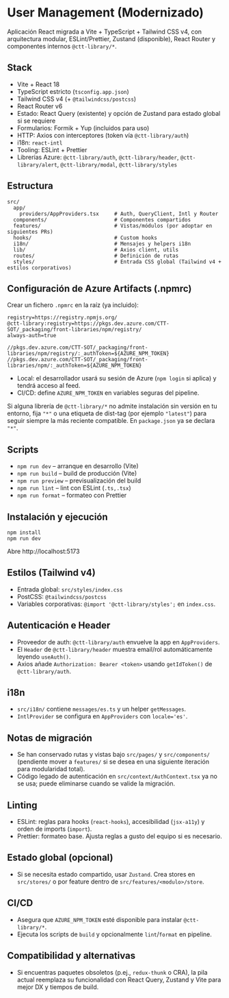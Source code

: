 # User Management (Modernizado)

Aplicación React migrada a Vite + TypeScript + Tailwind CSS v4, con arquitectura modular, ESLint/Prettier, Zustand (disponible), React Router y componentes internos `@ctt-library/*`.

## Stack
- Vite + React 18
- TypeScript estricto (`tsconfig.app.json`)
- Tailwind CSS v4 (+ `@tailwindcss/postcss`)
- React Router v6
- Estado: React Query (existente) y opción de Zustand para estado global si se requiere
- Formularios: Formik + Yup (incluidos para uso)
- HTTP: Axios con interceptores (token vía `@ctt-library/auth`)
- i18n: `react-intl`
- Tooling: ESLint + Prettier
- Librerías Azure: `@ctt-library/auth`, `@ctt-library/header`, `@ctt-library/alert`, `@ctt-library/modal`, `@ctt-library/styles`

## Estructura
```
src/
  app/
    providers/AppProviders.tsx     # Auth, QueryClient, Intl y Router
  components/                      # Componentes compartidos
  features/                        # Vistas/módulos (por adoptar en siguientes PRs)
  hooks/                           # Custom hooks
  i18n/                            # Mensajes y helpers i18n
  lib/                             # Axios client, utils
  routes/                          # Definición de rutas
  styles/                          # Entrada CSS global (Tailwind v4 + estilos corporativos)
```

## Configuración de Azure Artifacts (.npmrc)
Crear un fichero `.npmrc` en la raíz (ya incluido):
```
registry=https://registry.npmjs.org/
@ctt-library:registry=https://pkgs.dev.azure.com/CTT-SOT/_packaging/front-libraries/npm/registry/
always-auth=true

//pkgs.dev.azure.com/CTT-SOT/_packaging/front-libraries/npm/registry/:_authToken=${AZURE_NPM_TOKEN}
//pkgs.dev.azure.com/CTT-SOT/_packaging/front-libraries/npm/:_authToken=${AZURE_NPM_TOKEN}
```
- Local: el desarrollador usará su sesión de Azure (`npm login` si aplica) y tendrá acceso al feed.
- CI/CD: define `AZURE_NPM_TOKEN` en variables seguras del pipeline.

Si alguna librería de `@ctt-library/*` no admite instalación sin versión en tu entorno, fija `"*"` o una etiqueta de dist-tag (por ejemplo `"latest"`) para seguir siempre la más reciente compatible. En `package.json` ya se declara `"*"`.

## Scripts
- `npm run dev` – arranque en desarrollo (Vite)
- `npm run build` – build de producción (Vite)
- `npm run preview` – previsualización del build
- `npm run lint` – lint con ESLint (`.ts,.tsx`)
- `npm run format` – formateo con Prettier

## Instalación y ejecución
```
npm install
npm run dev
```
Abre http://localhost:5173

## Estilos (Tailwind v4)
- Entrada global: `src/styles/index.css`
- PostCSS: `@tailwindcss/postcss`
- Variables corporativas: `@import '@ctt-library/styles';` en `index.css`.

## Autenticación e Header
- Proveedor de auth: `@ctt-library/auth` envuelve la app en `AppProviders`.
- El `Header` de `@ctt-library/header` muestra email/rol automáticamente leyendo `useAuth()`.
- Axios añade `Authorization: Bearer <token>` usando `getIdToken()` de `@ctt-library/auth`.

## i18n
- `src/i18n/` contiene `messages/es.ts` y un helper `getMessages`.
- `IntlProvider` se configura en `AppProviders` con `locale='es'`.

## Notas de migración
- Se han conservado rutas y vistas bajo `src/pages/` y `src/components/` (pendiente mover a `features/` si se desea en una siguiente iteración para modularidad total).
- Código legado de autenticación en `src/context/AuthContext.tsx` ya no se usa; puede eliminarse cuando se valide la migración.

## Linting
- ESLint: reglas para hooks (`react-hooks`), accesibilidad (`jsx-a11y`) y orden de imports (`import`).
- Prettier: formateo base. Ajusta reglas a gusto del equipo si es necesario.

## Estado global (opcional)
- Si se necesita estado compartido, usar `Zustand`. Crea stores en `src/stores/` o por feature dentro de `src/features/<modulo>/store`.

## CI/CD
- Asegura que `AZURE_NPM_TOKEN` esté disponible para instalar `@ctt-library/*`.
- Ejecuta los scripts de `build` y opcionalmente `lint`/`format` en pipeline.

## Compatibilidad y alternativas
- Si encuentras paquetes obsoletos (p.ej., `redux-thunk` o CRA), la pila actual reemplaza su funcionalidad con React Query, Zustand y Vite para mejor DX y tiempos de build.
